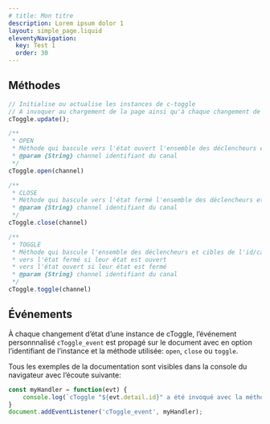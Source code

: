 ```yaml
---
# title: Mon titre
description: Lorem ipsum dolor 1
layout: simple_page.liquid
eleventyNavigation:
  key: Test 1
  order: 30
---
```

## Méthodes

```javascript
// Initialise ou actualise les instances de c-toggle
// A invoquer au chargement de la page ainsi qu'à chaque changement de DOM
cToggle.update();

/**
 * OPEN
 * Méthode qui bascule vers l'état ouvert l'ensemble des déclencheurs et cibles de l'id/canal spécifié
 * @param {String} channel identifiant du canal
 */
cToggle.open(channel)

/**
 * CLOSE
 * Méthode qui bascule vers l'état fermé l'ensemble des déclencheurs et cibles de l'id/canal spécifié
 * @param {String} channel identifiant du canal
 */
cToggle.close(channel)

/**
 * TOGGLE
 * Méthode qui bascule l'ensemble des déclencheurs et cibles de l'id/canal spécifié:
 * vers l'état fermé si leur état est ouvert
 * vers l'état ouvert si leur état est fermé
 * @param {String} channel identifiant du canal
 */
cToggle.toggle(channel)

```

## Événements

À chaque changement d’état d’une instance de cToggle, l’événement personnnalisé `cToggle_event` est propagé sur le document avec en option l’identifiant de l’instance et la méthode utilisée: `open`, `close` ou `toggle`.

Tous les exemples de la documentation sont visibles dans la console du navigateur avec l’écoute suivante:

```javascript
const myHandler = function(evt) {
    console.log(`cToggle "${evt.detail.id}" a été invoqué avec la méthode "${evt.detail.method}"`)
}
document.addEventListener('cToggle_event', myHandler);
```